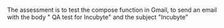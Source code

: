 The assessment is to test the compose function in Gmail, to send an email with the body " QA test for Incubyte" and the subject "Incubyte"

